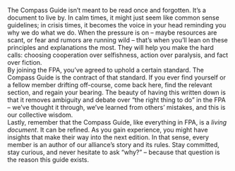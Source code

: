 The Compass Guide isn’t meant to be read once and forgotten. It’s a document to live by. In calm times, it might just seem like common sense guidelines; in crisis times, it becomes the voice in your head reminding you why we do what we do. When the pressure is on – maybe resources are scant, or fear and rumors are running wild – that’s when you’ll lean on these principles and explanations the most. They will help you make the hard calls: choosing cooperation over selfishness, action over paralysis, and fact over fiction.  
By joining the FPA, you’ve agreed to uphold a certain standard. The Compass Guide is the contract of that standard. If you ever find yourself or a fellow member drifting off-course, come back here, find the relevant section, and regain your bearing. The beauty of having this written down is that it removes ambiguity and debate over “the right thing to do” in the FPA – we’ve thought it through, we’ve learned from others’ mistakes, and this is our collective wisdom.  
Lastly, remember that the Compass Guide, like everything in FPA, is a _living document_. It can be refined. As you gain experience, you might have insights that make their way into the next edition. In that sense, every member is an author of our alliance’s story and its rules. Stay committed, stay curious, and never hesitate to ask “why?” – because that question is the reason this guide exists.